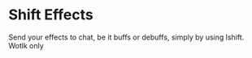 # Shift Effects
Send your effects to chat, be it buffs or debuffs, simply by using lshift. Wotlk only
